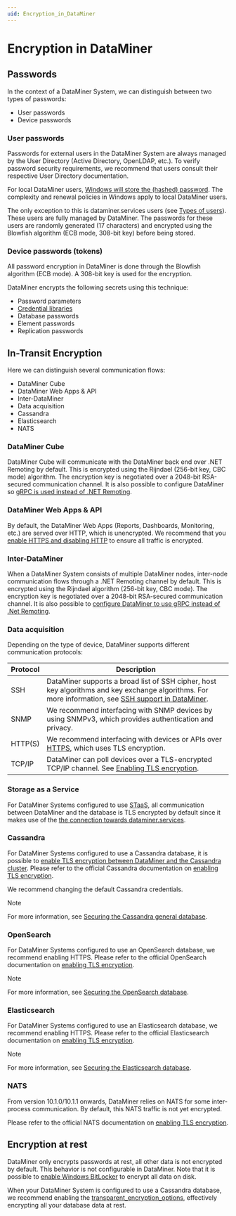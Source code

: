 ```yaml
---
uid: Encryption_in_DataMiner
---
```


# Encryption in DataMiner

## Passwords

In the context of a DataMiner System, we can distinguish between two types of passwords:

- User passwords
- Device passwords

### User passwords

Passwords for external users in the DataMiner System are always managed by the User Directory (Active Directory, OpenLDAP, etc.). To verify password security requirements, we recommend that users consult their respective User Directory documentation.

For local DataMiner users, [Windows will store the (hashed) password](https://docs.microsoft.com/en-us/windows-server/security/kerberos/passwords-technical-overview). The complexity and renewal policies in Windows apply to local DataMiner users.

The only exception to this is dataminer.services users (see [Types of users](xref:Types_of_users)). These users are fully managed by DataMiner. The passwords for these users are randomly generated (17 characters) and encrypted using the Blowfish algorithm (ECB mode, 308-bit key) before being stored.

### Device passwords (tokens)

All password encryption in DataMiner is done through the Blowfish algorithm (ECB mode). A 308-bit key is used for the encryption.

DataMiner encrypts the following secrets using this technique:

- Password parameters
- [Credential libraries](xref:Managing_predefined_sets_of_credentials_for_SNMP_authentication)
- Database passwords
- Element passwords
- Replication passwords

## In-Transit Encryption

Here we can distinguish several communication flows:

- DataMiner Cube
- DataMiner Web Apps & API
- Inter-DataMiner
- Data acquisition
- Cassandra
- Elasticsearch
- NATS

### DataMiner Cube

DataMiner Cube will communicate with the DataMiner back end over .NET Remoting by default. This is encrypted using the Rijndael (256-bit key, CBC mode) algorithm. The encryption key is negotiated over a 2048-bit RSA-secured communication channel. It is also possible to configure DataMiner so [gRPC is used instead of .NET Remoting](xref:DataMiner_hardening_guide#dataminer-cube).

### DataMiner Web Apps & API

By default, the DataMiner Web Apps (Reports, Dashboards, Monitoring, etc.) are served over HTTP, which is unencrypted. We recommend that you [enable HTTPS and disabling HTTP](xref:Setting_up_HTTPS_on_a_DMA) to ensure all traffic is encrypted.

### Inter-DataMiner

When a DataMiner System consists of multiple DataMiner nodes, inter-node communication flows through a .NET Remoting channel by default. This is encrypted using the Rijndael algorithm (256-bit key, CBC mode). The encryption key is negotiated over a 2048-bit RSA-secured communication channel. It is also possible to [configure DataMiner to use gRPC instead of .Net Remoting](xref:DataMiner_hardening_guide#grpc).

### Data acquisition

Depending on the type of device, DataMiner supports different communication protocols:

| Protocol | Description |
| -------- | ----------- |
| SSH | DataMiner supports a broad list of SSH cipher, host key algorithms and key exchange algorithms. For more information, see [SSH support in DataMiner](xref:ConnectionsSerialSecureShell#ssh-support-in-dataminer). |
| SNMP | We recommend interfacing with SNMP devices by using SNMPv3, which provides authentication and privacy. |
| HTTP(S) | We recommend interfacing with devices or APIs over [HTTPS](xref:ConnectionsHttpHttps), which uses TLS encryption. |
| TCP/IP | DataMiner can poll devices over a TLS-encrypted TCP/IP channel. See [Enabling TLS encryption](xref:Enabling_TLS_encryption). |

### Storage as a Service

For DataMiner Systems configured to use [STaaS](xref:STaaS), all communication between DataMiner and the database is TLS encrypted by default since it makes use of the [the connection towards dataminer.services](xref:Cloud_connectivity_and_security#connecting-to-dataminerservices).

### Cassandra

For DataMiner Systems configured to use a Cassandra database, it is possible to [enable TLS encryption between DataMiner and the Cassandra cluster](xref:DB_xml#enabling-tls-on-the-cassandra-database-connection). Please refer to the official Cassandra documentation on [enabling TLS encryption](https://docs.datastax.com/en/cassandra-oss/3.x/cassandra/configuration/secureSSLClientToNode.html).

We recommend changing the default Cassandra credentials.

> [!NOTE]
> For more information, see [Securing the Cassandra general database](xref:Cassandra_authentication).

### OpenSearch

For DataMiner Systems configured to use an OpenSearch database, we recommend enabling HTTPS. Please refer to the official OpenSearch documentation on [enabling TLS encryption](https://opensearch.org/docs/latest/security/configuration/tls/).

> [!NOTE]
> For more information, see [Securing the OpenSearch database](xref:Installing_OpenSearch_database#tls-configuration).

### Elasticsearch

For DataMiner Systems configured to use an Elasticsearch database, we recommend enabling HTTPS. Please refer to the official Elasticsearch documentation on [enabling TLS encryption](https://www.elastic.co/blog/configuring-ssl-tls-and-https-to-secure-elasticsearch-kibana-beats-and-logstash).

> [!NOTE]
> For more information, see [Securing the Elasticsearch database](xref:Security_Elasticsearch).

### NATS

From version 10.1.0/10.1.1 onwards, DataMiner relies on NATS for some inter-process communication. By default, this NATS traffic is not yet encrypted.

Please refer to the official NATS documentation on [enabling TLS encryption](https://docs.nats.io/running-a-nats-service/configuration/securing_nats/tls).

## Encryption at rest

DataMiner only encrypts passwords at rest, all other data is not encrypted by default. This behavior is not configurable in DataMiner. Note that it is possible to [enable Windows BitLocker](https://docs.microsoft.com/en-us/windows/security/information-protection/bitlocker/bitlocker-group-policy-settings) to encrypt all data on disk.

When your DataMiner System is configured to use a Cassandra database, we recommend enabling the [transparent_encryption_options](https://docs.datastax.com/en/security/6.7/security/secEncryptTDE.html), effectively encrypting all your database data at rest.
